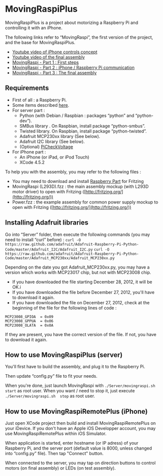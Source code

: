 MovingRaspiPlus
===============

MovingRaspiPlus is a project about motorizing a Raspberry Pi and controlling it with an iPhone.

The following links refer to “MovingRaspi”, the first version of the project, and the base for MovingRaspiPlus.

* [Youtube video of iPhone controls concept](http://www.youtube.com/watch?v=zaB3agbCoIY)
* [Youtube video of the final assembly](http://www.youtube.com/watch?v=nw-39-aKUKc)
* [MovingRaspi - Part 1 : First steps](https://goddess-gate.com/dc2/index.php/post/506)
* [MovingRaspi - Part 2 : iPhone / Raspberry Pi communication](https://goddess-gate.com/dc2/index.php/post/508)
* [MovingRaspi - Part 3 : The final assembly](https://goddess-gate.com/dc2/index.php/post/510)


Requirements
------------

* First of all : a Raspberry Pi.
* Some items described [here](https://goddess-gate.com/dc2/index.php/post/506).
* For server part :
	* Python (with Debian / Raspbian : packages “python” and “python-dev”).
	* SMBus library . On Raspbian, install package “python-smbus”.
	* Twisted library. On Raspbian, install package “python-twisted”.
	* Adafruit MCP230xx library (See below).
	* Adafruit I2C library (See below).
    * (Optional) [PiCheckVoltage](https://github.com/aboudou/picheckvoltage)
* For iPhone part :
	* An iPhone (or iPad, or iPod Touch)
	* XCode 4.5.2

To help you with the assembly, you may refer to the following files :

* You may need to download and install [Raspberry Part](https://github.com/adafruit/Fritzing-Library/blob/master/AdaFruit.fzbz) for Fritzing
* MovingRaspi (L293D).fzz : the main assembly mockup (with L293D motor driver) to open with Fritzing
  ([http://fritzing.org/](http://fritzing.org/))
* Power.fzz : the example assembly for common power supply mockup to open with Fritzing
  ([http://fritzing.org/](http://fritzing.org/))


Installing Adafruit libraries
-----------------------------

Go into “Server” folder, then execute the following commands (you may need to install “curl” before) :
`curl -O https://raw.github.com/adafruit/Adafruit-Raspberry-Pi-Python-Code/master/Adafruit_I2C/Adafruit_I2C.py`
`curl -O https://raw.github.com/adafruit/Adafruit-Raspberry-Pi-Python-Code/master/Adafruit_MCP230xx/Adafruit_MCP230xx.py`

Depending on the date you got Adafruit\_MCP230xx.py, you may have a version which works with MCP23017 chip, but not with MCP23008 chip.

* If you have downloaded the file starting December 28, 2012, it will be OK.i
* If you have downloaded the file before December 27, 2012, you'll have to download it again.
* If you have downloaded the file on December 27, 2012, check at the beginning of the file for the following lines of code :

```
MCP23008_GPIOA  = 0x09
MCP23008_GPPUA  = 0x06
MCP23008_OLATA  = 0x0A
```

If they are present, you have the correct version of the file. If not, you have to download it again.

How to use MovingRaspiPlus (server)
-----------------------------------

You'll first have to build the assembly, and plug it to the Raspberry Pi.

Then update “config.py” file to fit your needs.

When you're done, just launch MovingRaspi with `./Server/movingraspi.sh start` as
  root user. When you want / need to stop it, just execute `./Server/movingraspi.sh  stop` as root user.


How to use MovingRaspiRemotePlus (iPhone)
-----------------------------------------

Just open XCode project then build and install MovingRaspiRemotePlus on your iDevice. If you don't have an Apple iOS Developper account, you may use MovingRaspiRemotePlus within iOS Simulator.

When application is started, enter hostname (or IP adress) of your Raspberry Pi, and the server port (default value is 8000, unless changed into “config.py” file). Then tap "Connect" button.

When connected to the server, you may tap on direction buttons to control motors (on final assembly) or LEDs (on test assembly).
